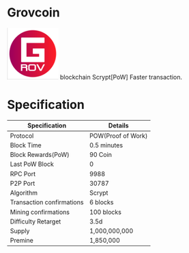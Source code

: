 <h1>Grovcoin</h1>

<img src="https://github.com/percussionpc/G/blob/main/src/qt/res/icons/bitcoin.png" width="120px" height="120px">
blockchain Scrypt[PoW]  Faster transaction.
<br>


<h1>Specification</h1>

| Specification  | Details |
| ------------- | ------------- |
Protocol	|	POW(Proof of Work)	|
Block Time	|	0.5 minutes	|
Block Rewards(PoW)	|	90 Coin	|
Last PoW Block	|	0	|
RPC Port	|	9988	|
P2P Port	|	30787	|
Algorithm	|	Scrypt	|
Transaction confirmations	|	6 blocks	|
Mining confirmations	|	100 blocks	|
Difficulty Retarget	|	3.5d	|
Supply	|	1,000,000,000	|
Premine	|	1,850,000	|

